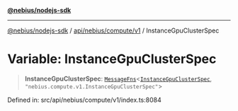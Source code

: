 [**@nebius/nodejs-sdk**](../../../../../README.md)

***

[@nebius/nodejs-sdk](../../../../../README.md) / [api/nebius/compute/v1](../README.md) / InstanceGpuClusterSpec

# Variable: InstanceGpuClusterSpec

> **InstanceGpuClusterSpec**: [`MessageFns`](../../../../../runtime/protos/core/interfaces/MessageFns.md)\<[`InstanceGpuClusterSpec`](../interfaces/InstanceGpuClusterSpec.md), `"nebius.compute.v1.InstanceGpuClusterSpec"`\>

Defined in: src/api/nebius/compute/v1/index.ts:8084

